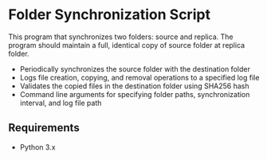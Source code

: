 # Folder Synchronization Script

This program that synchronizes two folders: source and replica. The program should maintain a full, identical copy of source folder at replica folder.

- Periodically synchronizes the source folder with the destination folder
- Logs file creation, copying, and removal operations to a specified log file
- Validates the copied files in the destination folder using SHA256 hash
- Command line arguments for specifying folder paths, synchronization interval, and log file path

## Requirements

- Python 3.x